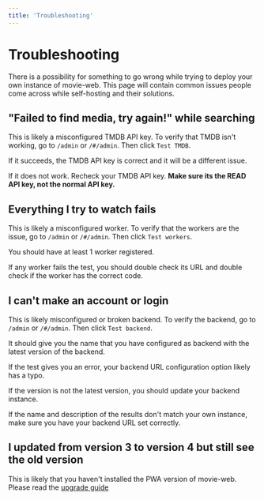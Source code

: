 ```yaml
---
title: 'Troubleshooting'
---
```

# Troubleshooting

There is a possibility for something to go wrong while trying to deploy your own instance of movie-web. This page will contain common issues people come across while self-hosting and their solutions.


## "Failed to find media, try again!" while searching

This is likely a misconfigured TMDB API key. To verify that TMDB isn't working, go to `/admin` or `/#/admin`. Then click `Test TMDB`.

If it succeeds, the TMDB API key is correct and it will be a different issue.

If it does not work. Recheck your TMDB API key. **Make sure its the READ API key, not the normal API key.**


## Everything I try to watch fails

This is likely a misconfigured worker. To verify that the workers are the issue, go to `/admin` or `/#/admin`. Then click `Test workers`.

You should have at least 1 worker registered.

If any worker fails the test, you should double check its URL and double check if the worker has the correct code.


## I can't make an account or login

This is likely misconfigured or broken backend. To verify the backend, go to `/admin` or `/#/admin`. Then click `Test backend`.

It should give you the name that you have configured as backend with the latest version of the backend.

If the test gives you an error, your backend URL configuration option likely has a typo.

If the version is not the latest version, you should update your backend instance.

If the name and description of the results don't match your own instance, make sure you have your backend URL set correctly.


## I updated from version 3 to version 4 but still see the old version

This is likely that you haven't installed the PWA version of movie-web. Please read the [upgrade guide](../3.client/5.upgrade.md)
